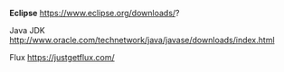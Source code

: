 **Eclipse**
https://www.eclipse.org/downloads/?

Java JDK
http://www.oracle.com/technetwork/java/javase/downloads/index.html

Flux
https://justgetflux.com/
